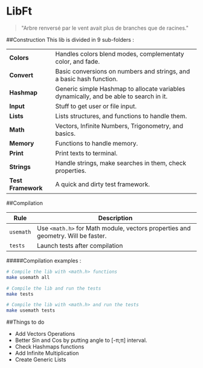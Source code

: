 LibFt
=====
> "Arbre renversé par le vent avait plus de branches que de racines."

##Construction
This lib is divided in 9 sub-folders :

|||
|---|---|
|**Colors**|Handles colors blend modes, complementaty color, and fade.|
|**Convert**|Basic conversions on numbers and strings, and a basic hash function.|
|**Hashmap**|Generic simple Hashmap to allocate variables dynamically, and be able to search in it.|
|**Input**|Stuff to get user or file input.|
|**Lists**|Lists structures, and functions to handle them.|
|**Math**|Vectors, Infinite Numbers, Trigonometry, and basics.|
|**Memory**|Functions to handle memory.|
|**Print**|Print texts to terminal.|
|**Strings**|Handle strings, make searches in them, check properties.|
|**Test Framework**|A quick and dirty test framework.|

##Compilation

|Rule|Description|
|----|-----------|
|`usemath`|Use `<math.h>` for Math module, vectors properties and geometry. Will be faster.|
|`tests`|Launch tests after compilation|

#####Compilation examples :
```sh
# Compile the lib with <math.h> functions
make usemath all
```

```sh
# Compile the lib and run the tests
make tests
```

```sh
# Compile the lib with <math.h> and run the tests
make usemath tests
```

##Things to do
* Add Vectors Operations
* Better Sin and Cos by putting angle to [-π;π] interval.
* Check Hashmaps functions
* Add Infinite Multiplication
* Create Generic Lists
